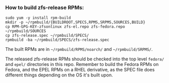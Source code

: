 ### How to build zfs-release RPMs:
```
sudo yum -y install rpm-build
mkdir -p ~/rpmbuild/{BUILDROOT,SPECS,RPMS,SRPMS,SOURCES,BUILD}
cp RPM-GPG-KEY-zfsonlinux zfs-el.repo zfs-fedora.repo ~/rpmbuild/SOURCES
cp zfs-release.spec ~/rpmbuild/SPECS/
rpmbuild -ba ~/rpmbuild/SPECS/zfs-release.spec
```
The built RPMs are in `~/rpmbuild/RPMS/noarch/` and `~/rpmbuild/SRPMS/`.

The released zfs-release RPMs should be checked into the top level
`fedora/` and `epel/` directories in this repo.  Remember to build
the Fedora RPMs on Fedora, and the EPEL RPMs on a RHEL derivative, as
the SPEC file does different things depending on the OS it's built upon.
